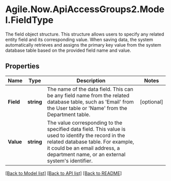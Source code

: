 # Agile.Now.ApiAccessGroups2.Model.FieldType
The field object structure. This structure allows users to specify any related entity field and its corresponding value. When saving data, the system automatically retrieves and assigns the primary key value from the system database table based on the provided field name and value.

## Properties

Name | Type | Description | Notes
------------ | ------------- | ------------- | -------------
**Field** | **string** | The name of the data field. This can be any field name from the related database table, such as &#39;Email&#39; from the User table or &#39;Name&#39; from the Department table. | [optional] 
**Value** | **string** | The value corresponding to the specified data field. This value is used to identify the record in the related database table. For example, it could be an email address, a department name, or an external system&#39;s identifier. | 

[[Back to Model list]](../README.md#documentation-for-models) [[Back to API list]](../README.md#documentation-for-api-endpoints) [[Back to README]](../README.md)

